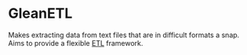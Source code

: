 GleanETL
========
Makes extracting data from text files that are in difficult formats 
a snap. Aims to provide a flexible 
[ETL](https://en.wikipedia.org/wiki/Extract,_transform,_load) 
framework.
